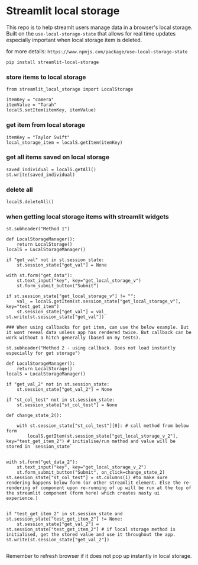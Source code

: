 # Streamlit local storage

This repo is to help streamlt users manage data in a browser's local storage.
Built on the `use-local-storage-state` that allows for real time updates especially important when local storage item is deleted.

for more details:
`https://www.npmjs.com/package/use-local-storage-state`


```
pip install streamlit-local-storage
```


### store items to local storage

```
from streamlit_local_storage import LocalStorage

itemKey = "camera"
itemValue = "Tarah"
localS.setItem(itemKey, itemValue)
```

### get item from local storage

```
itemKey = "Taylor Swift"
local_storage_item = localS.getItem(itemKey)

```

### get all items saved on local storage

```
saved_individual = localS.getAll()
st.write(saved_individual)

```

### delete all
```
localS.deleteAll()

```

### when getting local storage items with streamlit widgets
```
st.subheader("Method 1")

def LocalStorageManager():
    return LocalStorage()
localS = LocalStorageManager()

if "get_val" not in st.session_state:
    st.session_state["get_val"] = None

with st.form("get_data"):
    st.text_input("key", key="get_local_storage_v")
    st.form_submit_button("Submit") 

if st.session_state["get_local_storage_v"] != "":
    val_ = localS.getItem(st.session_state["get_local_storage_v"], key="test_get_item")
    st.session_state["get_val"] = val_
st.write(st.session_state["get_val"])

### When using callbacks for get item, can use the below example. But it wont reveal data unless app has rendered twice. But callback can be work without a hitch generally (based on my tests).

st.subheader("Method 2 - using callback. Does not load instantly especially for get storage")

def LocalStorageManager():
    return LocalStorage()
localS = LocalStorageManager()

if "get_val_2" not in st.session_state:
    st.session_state["get_val_2"] = None

if "st_col_test" not in st.session_state:
    st.session_state["st_col_test"] = None 

def change_state_2():

    with st.session_state["st_col_test"][0]: # call method from below form
        localS.getItem(st.session_state["get_local_storage_v_2"], key="test_get_item_2") # initialise/run method and value will be stored in `session_state`
    

with st.form("get_data_2"):
    st.text_input("key", key="get_local_storage_v_2")
    st.form_submit_button("Submit", on_click=change_state_2)
st.session_state["st_col_test"] = st.columns(1) #to make sure rendering happens below form (or other streamlit element. Else the re-rendering of component upon re-running of up will be run at the top of the streamlit component (form here) which creates nasty ui experience.)


if "test_get_item_2" in st.session_state and st.session_state["test_get_item_2"] != None:
    st.session_state["get_val_2"] = st.session_state["test_get_item_2"] # if local storage method is initialised, get the stored value and use it throughout the app.
st.write(st.session_state["get_val_2"])


```


Remember to refresh browser if it does not pop up instantly in local storage. 
